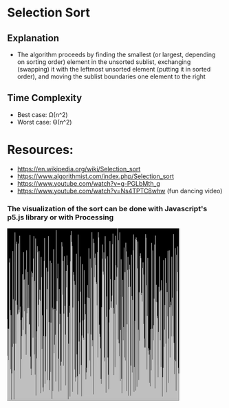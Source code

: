 # Selection Sort
## Explanation
* The algorithm proceeds by finding the smallest (or largest, depending on sorting order) element in the unsorted sublist, exchanging (swapping) it with the leftmost unsorted element (putting it in sorted order), and moving the sublist boundaries one element to the right

## Time Complexity
* Best case: Ω(n^2)
* Worst case: Θ(n^2)

# Resources:
* https://en.wikipedia.org/wiki/Selection_sort
* https://www.algorithmist.com/index.php/Selection_sort
* https://www.youtube.com/watch?v=g-PGLbMth_g
* https://www.youtube.com/watch?v=Ns4TPTC8whw (fun dancing video)

### The visualization of the sort can be done with Javascript's p5.js library or with Processing

![selection sort](selectionsort.gif)

